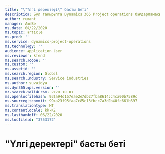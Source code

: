 ```yaml
---
title: "\"Үлгі деректері\" басты беті"
description: Бұл тақырыпта Dynamics 365 Project operations бағдарламасы үшін қолжетімді үлгі деректері туралы ақпарат беріледі.
author: rumant
manager: AnnBe
ms.date: 06/22/2020
ms.topic: article
ms.prod: ''
ms.service: dynamics-project-operations
ms.technology: ''
audience: Application User
ms.reviewer: kfend
ms.search.scope: ''
ms.custom: ''
ms.assetid: ''
ms.search.region: Global
ms.search.industry: Service industries
ms.author: suvaidya
ms.dyn365.ops.version: ''
ms.search.validFrom: 2020-10-01
ms.openlocfilehash: 936a94d157eae2e7db27fba86147c4ca00b7589c
ms.sourcegitcommit: 99ea23f95faa7c85c13fbcc7a3d1b40fc661b697
ms.translationtype: HT
ms.contentlocale: kk-KZ
ms.lasthandoff: 06/22/2020
ms.locfileid: "3753172"
---
```

# <a name="sample-data-home-page"></a>"Үлгі деректері" басты беті
